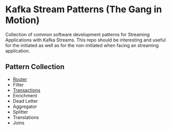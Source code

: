 # Kafka Stream Patterns (The Gang in Motion)

Collection of common software development patterns for Streaming Applications with Kafka Streams.
This repo should be interesting and useful for the initiated as well as for the non-initiated when facing an streaming application.


## Pattern Collection

* [Router](https://github.com/purbon/kafka-streams-patterns/tree/main/router)
* Filter
* [Transactions](https://github.com/purbon/kafka-streams-patterns/tree/main/transactions)
* Enrichment
* Dead Letter
* Aggregator
* Splitter
* Translations
* Joins
